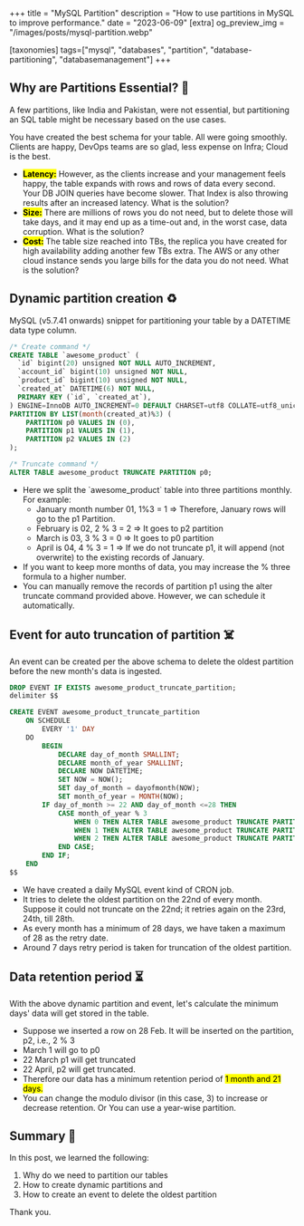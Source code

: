+++
title = "MySQL Partition"
description = "How to use partitions in MySQL to improve performance."
date = "2023-06-09"
[extra]
og_preview_img = "/images/posts/mysql-partition.webp"

[taxonomies]
tags=["mysql", "databases", "partition", "database-partitioning", "databasemanagement"]
+++

## Why are Partitions Essential? 🤔

A few partitions, like India and Pakistan, were not essential, but partitioning an SQL table might be necessary based on the use cases.

You have created the best schema for your table. All were going smoothly. Clients are happy, DevOps teams are so glad, less expense on Infra; Cloud is the best.

- **<mark>Latency:</mark>** However, as the clients increase and your management feels happy, the table expands with rows and rows of data every second. Your DB JOIN queries have become slower. That Index is also throwing results after an increased latency. What is the solution?
- **<mark>Size:</mark>** There are millions of rows you do not need, but to delete those will take days, and it may end up as a time-out and, in the worst case, data corruption. What is the solution?
- **<mark>Cost:</mark>** The table size reached into TBs, the replica you have created for high availability adding another few TBs extra. The AWS or any other cloud instance sends you large bills for the data you do not need. What is the solution?

## Dynamic partition creation ♻

MySQL (v5.7.41 onwards) snippet for partitioning your table by a DATETIME data type column.

```sql
/* Create command */
CREATE TABLE `awesome_product` (
  `id` bigint(20) unsigned NOT NULL AUTO_INCREMENT,
  `account_id` bigint(10) unsigned NOT NULL,
  `product_id` bigint(10) unsigned NOT NULL,
  `created_at` DATETIME(6) NOT NULL,
  PRIMARY KEY (`id`, `created_at`),
) ENGINE=InnoDB AUTO_INCREMENT=0 DEFAULT CHARSET=utf8 COLLATE=utf8_unicode_ci
PARTITION BY LIST(month(created_at)%3) (
    PARTITION p0 VALUES IN (0),
    PARTITION p1 VALUES IN (1),
    PARTITION p2 VALUES IN (2)
);

/* Truncate command */
ALTER TABLE awesome_product TRUNCATE PARTITION p0;
```

- Here we split the \`awesome_product\` table into three partitions monthly. For example:
  - January month number 01, 1%3 = 1 =&gt; Therefore, January rows will go to the p1 Partition.
  - February is 02, 2 % 3 = 2 =&gt; It goes to p2 partition
  - March is 03, 3 % 3 = 0 =&gt; It goes to p0 partition
  - April is 04, 4 % 3 = 1 =&gt; If we do not truncate p1, it will append (not overwrite) to the existing records of January.
- If you want to keep more months of data, you may increase the % three formula to a higher number.
- You can manually remove the records of partition p1 using the alter truncate command provided above. However, we can schedule it automatically.

## Event for auto truncation of partition ☠️

An event can be created per the above schema to delete the oldest partition before the new month's data is ingested.

```sql
DROP EVENT IF EXISTS awesome_product_truncate_partition;
delimiter $$

CREATE EVENT awesome_product_truncate_partition
    ON SCHEDULE
        EVERY '1' DAY
    DO
        BEGIN
            DECLARE day_of_month SMALLINT;
            DECLARE month_of_year SMALLINT;
            DECLARE NOW DATETIME;
            SET NOW = NOW();
            SET day_of_month = dayofmonth(NOW);
            SET month_of_year = MONTH(NOW);
        IF day_of_month >= 22 AND day_of_month <=28 THEN
            CASE month_of_year % 3
                WHEN 0 THEN ALTER TABLE awesome_product TRUNCATE PARTITION p1;
                WHEN 1 THEN ALTER TABLE awesome_product TRUNCATE PARTITION p2;
                WHEN 2 THEN ALTER TABLE awesome_product TRUNCATE PARTITION p0;
            END CASE;
        END IF;
    END
$$
```

- We have created a daily MySQL event kind of CRON job.
- It tries to delete the oldest partition on the 22nd of every month. Suppose it could not truncate on the 22nd; it retries again on the 23rd, 24th, till 28th.
- As every month has a minimum of 28 days, we have taken a maximum of 28 as the retry date.
- Around 7 days retry period is taken for truncation of the oldest partition.

## Data retention period ⏳

With the above dynamic partition and event, let's calculate the minimum days' data will get stored in the table.

- Suppose we inserted a row on 28 Feb. It will be inserted on the partition, p2, i.e., 2 % 3
- March 1 will go to p0
- 22 March p1 will get truncated
- 22 April, p2 will get truncated.
- Therefore our data has a minimum retention period of <mark>1 month and 21 days.</mark>
- You can change the modulo divisor (in this case, 3) to increase or decrease retention. Or You can use a year-wise partition.

## Summary 📝

In this post, we learned the following:

1. Why do we need to partition our tables
2. How to create dynamic partitions and
3. How to create an event to delete the oldest partition

Thank you.
